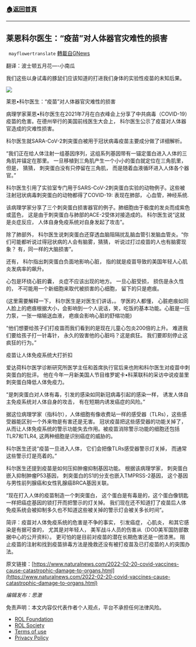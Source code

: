 ###  [:house:返回首頁](https://github.com/ourhimalayas/txt)
---


## 莱恩科尔医生：“疫苗”对人体器官灾难性的损害
` mayflowertranslate` [轉載自GNews](https://gnews.org/zh-hans/2107382/)

翻译：波士顿五月花—-小南瓜

我们这些以身试毒的豚鼠们应该知道的打进我们身体的实验性疫苗的未知后果。

![](https://assets.gnews.org/wp-content/uploads/2022/03/10B300B5-42A8-4D53-AC58-1F8456E7E105.jpeg)

莱恩•科尔医生：“疫苗”对人体器官灾难性的损害

病理学家莱恩•科尔医生在2021年7月在白衣峰会上分享了中共病毒（COVID-19）疫苗的危害。在德州举行的美国前线医生大会上， 科尔医生公示了疫苗对人体器官造成的灾难性损害。

科尔医生就SARA-CoV-2刺突蛋白被用于冠状病毒疫苗主要成分做了详细解析。

“我们正在给人体注射一组基因序列，这组系列基因带有一锚定蛋白进入人体的三角肌并锚定在那里。 一旦移植到三角肌产生一个小小的蛋白就定位在三角肌里， 但是， 猜猜， 刺突蛋白没有只停留在三角肌， 而是随着血液循环进入人体各个器官。”

科尔医生引用了实验室专门用于SARS-CoV-2刺突蛋白实验的动物例子。这些被注射冠状病毒刺突蛋白的动物都得了COVID-19: 表现在肺部， 心血管，神经系统.

该病理学家分享了三个刺突蛋白损害器官的例子。肺细胞由于极度的发炎而成紫色或蓝色， 这是由于刺突蛋白与肺部的ACE-2受体对接造成的。 科尔医生说“这就是炎症反应， 人体自身免疫系统对自身发起了攻击”。

除了肺部外， 科尔医生说刺突蛋白还穿透血脑阻隔扰乱脑血管引发脑血管炎。“你们可能都听说过得冠状病的人会有脑雾，猜猜， 听说过打过疫苗的人也有脑雾现象？ 有，同一样的大脑损害”。

还有， 科尔指出刺突蛋白负面地影响心脏， 指的就是疫苗导致的美国年轻人心肌炎发病率的飙升。

心包是环绕心脏的囊， 炎症不应该出现的地方。 一旦心脏受损， 损伤是永久性的， 不可能用一个新细胞来取代被损害的心细胞， 留下的只是疤痕。

(这里需要解释一下， 科尔医生是对医生们讲话，。 学医的人都懂， 心脏疤痕如同人脸上的疤痕根据大小，会影响到一个人说话，笑，吃饭的基本功能。心脏是一压力泵，一张一缩输送血液， 疤痕会影响心脏的舒缩功能)

“他们想要给孩子们打疫苗而我们看到的是现在儿童心包炎200倍的上升。 难道我们要给孩子打一针毒针， 永久的毁害他的心脏吗？这是疯狂。 我们要即刻停止这疯狂的行为。”

疫苗让人体免疫系统大打折扣

爱达荷科尔医学诊断研究所医学主任和首席执行官后来也附和科尔医生对疫苗中刺突蛋白的批评。 他在今年一月新美国人节目维罗妮卡•科莱联科的采访中说疫苗里刺突蛋白降低人体免疫力。

“是刺突蛋白对人体有毒，引发的感染如同新冠病毒引起的感染一样， 诱发人体自主免疫系统对人体自身的攻击， 有在短期内诱发癌症的风险。”

据这位病理学家（指科尔），人体细胞有像收费站一样的感受器（TLRs），这些感受器能区别一个外来物是有害还是无害。 冠状疫苗把这些感受器的功能关掉了， 从而让人体免疫系统的警示功能失去作用。被疫苗消除警示功能的细胞还包括TLR7和TLR4, 这两种细胞是识别癌症的威胁的。

科尔医生还说“疫苗一旦进入人体， 它们会把像TLRs感受器警示灯关掉， 而通常这些警示灯是亮着的。”

科尔医生还提到疫苗是如何压抑肿瘤抑制基因功能。 根据该病理学家， 刺突蛋白嵌入抑制肿瘤P53基因， 刺突蛋白的S1的分支也嵌入TMPRSS-2基因， 这个基因与男性前列腺癌和女性乳腺癌BRCA基因关联。

“现在打入人体的疫苗制造一个刺突蛋白， 这个蛋白是有毒是的，这个蛋白像钥匙一样把癌症基因的锁打开而把警示的灯关掉。 我们现在还不知道打了疫苗后人体免疫系统会被抑制多久也不知道这些被关掉的警示灯会被关多长时间”。

简评：疫苗对人体免疫系统的危害是不争的事实， 引发癌症， 心肌炎， 和其它感染是有据可查的， 尤其是对年轻人， 美军战斗人员的伤害从（DOD美军国防部数据中心的公开资料）。 更可怕的是目前对疫苗的潜在长期危害还是一团漆黑。 阻止疫苗的注射和找到疫苗排毒方法是挽救还没有被打疫苗及已打疫苗的人的突围办法。

原文链接：[https://www.naturalnews.com/2022-02-20-covid-vaccines-cause-catastrophic-damage-to-organs.html](https://www.naturalnews.com/2022-02-20-covid-vaccines-cause-catastrophic-damage-to-organs.html)

*编辑发布：思澈*





 

免责声明：本文内容仅代表作者个人观点，平台不承担任何法律风险。

- [ROL Foundation](https://rolfoundation.org/)
- [ROL Society](https://rolsociety.org/)
- [Terms of use](https://gnews.org/terms-of-use-3/)
- [Privacy Policy](https://gnews.org/privacy-policy/)
